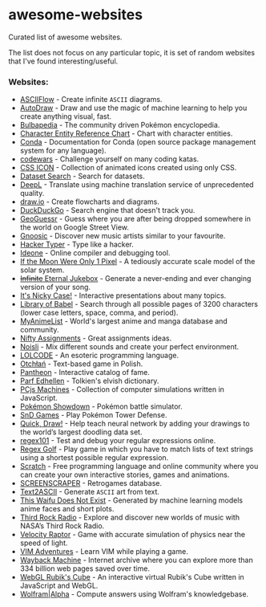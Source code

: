 # awesome-websites
Curated list of awesome websites. 

The list does not focus on any particular topic, it is set of random websites that I've found interesting/useful. 

### Websites:
- [ASCIIFlow](http://asciiflow.com/) - Create infinite `ASCII` diagrams.
- [AutoDraw](https://www.autodraw.com/) - Draw and use the magic of machine learning to help you create anything visual, fast.
- [Bulbapedia](https://bulbapedia.bulbagarden.net/wiki/Main_Page) - The community driven Pokémon encyclopedia.
- [Character Entity Reference Chart](https://dev.w3.org/html5/html-author/charref) - Chart with character entities.
- [Conda](https://conda.io/docs/index.html) - Documentation for Conda (open source package management system for any language).
- [codewars](https://www.codewars.com/) - Challenge yourself on many coding katas.
- [CSS ICON](https://cssicon.space/#/) - Collection of animated icons created using only CSS.
- [Dataset Search](https://toolbox.google.com/datasetsearch) - Search for datasets.
- [DeepL](https://www.deepl.com/translator) - Translate using machine translation service of unprecedented quality.
- [draw.io](https://www.draw.io/) - Create flowcharts and diagrams.
- [DuckDuckGo](https://duckduckgo.com/) - Search engine that doesn't track you.
- [GeoGuessr](https://www.geoguessr.com/) - Guess where you are after being dropped somewhere in the world on Google Street View. 
- [Gnoosic](http://www.gnoosic.com/) - Discover new music artists similar to your favourite.
- [Hacker Typer](http://hackertyper.com/) - Type like a hacker.
- [Ideone](https://ideone.com/) - Online compiler and debugging tool.
- [If the Moon Were Only 1 Pixel](http://joshworth.com/dev/pixelspace/pixelspace_solarsystem.html) - A tediously accurate scale model of the solar system.
- [~~Infinite~~ Eternal Jukebox](https://eternalbox.dev/retro_index.html) - Generate a never-ending and ever changing version of your song.
- [It's Nicky Case!](https://ncase.me/) - Interactive presentations about many topics.
- [Library of Babel](https://libraryofbabel.info/) - Search through all possible pages of 3200 characters (lower case letters, space, comma, and period).
- [MyAnimeList](https://myanimelist.net/) - World's largest anime and manga database and community.
- [Nifty Assignments](http://nifty.stanford.edu/) - Great assignments ideas.
- [Noisli](https://www.noisli.com/) - Mix different sounds and create your perfect environment.
- [LOLCODE](http://www.lolcode.org/) - An esoteric programming language.
- [Otchłań](http://www.otchlan.pl/) - Text-based game in Polish.
- [Pantheon](http://pantheon.media.mit.edu/) - Interactive catalog of fame.
- [Parf Edhellen](https://www.elfdict.com/) - Tolkien's elvish dictionary.
- [PCjs Machines](https://www.pcjs.org/) - Collection of computer simulations written in JavaScript.
- [Pokémon Showdown](https://pokemonshowdown.com/) - Pokémon battle simulator.
- [SnD Games](http://samdangames.blogspot.com/) - Play Pokémon Tower Defense.
- [Quick, Draw!](https://quickdraw.withgoogle.com/) - Help teach neural network by adding your drawings to the world’s largest doodling data set.
- [regex101](https://regex101.com/) - Test and debug your regular expressions online.
- [Regex Golf](https://alf.nu/RegexGolf) - Play game in which you have to match lists of text strings using a shortest possible regular expression.
- [Scratch](https://scratch.mit.edu/) - Free programming language and online community where you can create your own interactive stories, games and animations.
- [SCREENSCRAPER](https://www.screenscraper.fr/) - Retrogames database.
- [Text2ASCII](http://patorjk.com/software/taag/#p=display&f=Graffiti&t=Type%20Something%20) - Generate `ASCII` art from text.
- [This Waifu Does Not Exist](https://www.thiswaifudoesnotexist.net/) - Generated by machine learning models anime faces and short plots.
- [Third Rock Radio](https://thirdrockradio.net/) - Explore and discover new worlds of music with NASA’s Third Rock Radio.
- [Velocity Raptor](https://www.testtubegames.com/velocityraptor.html) - Game with accurate simulation of physics near the speed of light.
- [VIM Adventures](https://vim-adventures.com/) - Learn VIM while playing a game.
- [Wayback Machine](https://archive.org/web/) - Internet archive where you can explore more than 334 billion web pages saved over time.
- [WebGL Rubik's Cube](http://www.randelshofer.ch/webgl/rubikscube/) - An interactive virtual Rubik's Cube written in JavaScript and WebGL.
- [Wolfram|Alpha](http://www.wolframalpha.com/) - Compute answers using Wolfram's knowledgebase.
